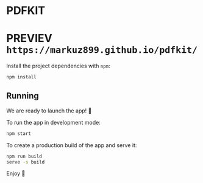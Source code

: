 # PDFKIT

# PREVIEV `https://markuz899.github.io/pdfkit/`

Install the project dependencies with `npm`:

```bash
npm install
```

## Running

We are ready to launch the app! 🎉

To run the app in development mode:

```bash
npm start
```

To create a production build of the app and serve it:

```bash
npm run build
serve -s build
```

Enjoy 🍕

